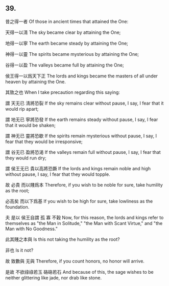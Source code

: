 ## 39.

昔之得一者
Of those in ancient times that attained the One:

天得一以淸
The sky became clear
by attaining the One;

地得一以寧
The earth became steady
by attaining the One;

神得一以靈
The spirits became mysterious
by attaining the One;

谷得一以盈
The valleys became full
by attaining the One;

侯王得一以爲天下正
The lords and kings became the masters of all under heaven
by attaining the One.

其致之也
When I take precaution regarding this saying:

謂
天无已
淸將恐裂
If the sky remains clear without pause,
I say,
I fear that it would rip apart;

謂
地无已
寧將恐發
If the earth remains steady without pause,
I say,
I fear that it would be shaken;

謂
神无已
靈將恐歇
If the spirits remain mysterious without pause,
I say,
I fear that they would be irresponsive;

謂
谷无已
盈將恐渴
If the valleys remain full without pause,
I say,
I fear that they would run dry;

謂
侯王无已
貴以高將恐蹶
If the lords and kings remain noble and high without pause,
I say,
I fear that they would topple.

故
必貴
而以賤爲本
Therefore,
if you wish to be noble for sure,
take humility as the root;

必高矣
而以下爲基
If you wish to be high for sure,
take lowliness as the foundation.

夫
是以
侯王自謂
孤
寡
不穀
Now,
for this reason,
the lords and kings refer to themselves as
"the Man in Solitude,"
"the Man with Scant Virtue,"
and "the Man with No Goodness."

此其賤之本與
Is this not taking the humility as the root?

非也
Is it not?

故
致數與
无與
Therefore,
if you count honors,
no honor will arrive.

是故
不欲祿祿若玉
硌硌若石
And because of this,
the sage wishes to be neither glittering like jade,
nor drab like stone.
